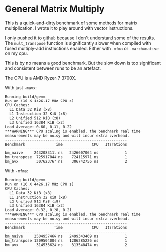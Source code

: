# General Matrix Multiply

This is a quick-and-dirty benchmark of some methods for matrix multiplication. I wrote it to play around with vector instructions. 

I only pushed it to github because I don't understand some of the results. The `mult_transpose` function is significantly slower when compiled with fused multiply-add instructions enabled. Either with `-mfma` or `-march=native` on my cpu.

This is by no means a good benchmark. But the slow down is too significant and consistent between runs to be an artefact.

The CPU is a AMD Ryzen 7 3700X.

With just `-mavx`:
```
Running build/gemm
Run on (16 X 4426.17 MHz CPU s)
CPU Caches:
  L1 Data 32 KiB (x8)
  L1 Instruction 32 KiB (x8)
  L2 Unified 512 KiB (x8)
  L3 Unified 16384 KiB (x2)
Load Average: 0.60, 0.31, 0.22
***WARNING*** CPU scaling is enabled, the benchmark real time measurements may be noisy and will incur extra overhead.
-------------------------------------------------------
Benchmark             Time             CPU   Iterations
-------------------------------------------------------
bm_naive     2432083111 ns   2426607064 ns            1
bm_transpose  725917844 ns    724115971 ns            1
bm_avx        307623767 ns    306742756 ns            2
```

With `-mfma`:
```
Running build/gemm
Run on (16 X 4426.17 MHz CPU s)
CPU Caches:
  L1 Data 32 KiB (x8)
  L1 Instruction 32 KiB (x8)
  L2 Unified 512 KiB (x8)
  L3 Unified 16384 KiB (x2)
Load Average: 0.32, 0.28, 0.21
***WARNING*** CPU scaling is enabled, the benchmark real time measurements may be noisy and will incur extra overhead.
-------------------------------------------------------
Benchmark             Time             CPU   Iterations
-------------------------------------------------------
bm_naive     2504957466 ns   2499343469 ns            1
bm_transpose 1209504004 ns   1206285226 ns            1
bm_avx        314533624 ns    313548474 ns            2
```
